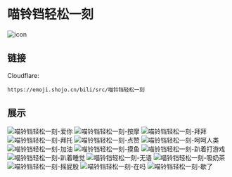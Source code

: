 # 喵铃铛轻松一刻
![icon](https://emoji.shojo.cn/bili/src/喵铃铛轻松一刻/icon.png)
## 链接
Cloudflare:
```
https://emoji.shojo.cn/bili/src/喵铃铛轻松一刻
```
## 展示
![喵铃铛轻松一刻-爱你](https://emoji.shojo.cn/bili/src/喵铃铛轻松一刻/喵铃铛轻松一刻-爱你.png)
![喵铃铛轻松一刻-按摩](https://emoji.shojo.cn/bili/src/喵铃铛轻松一刻/喵铃铛轻松一刻-按摩.png)
![喵铃铛轻松一刻-拜拜](https://emoji.shojo.cn/bili/src/喵铃铛轻松一刻/喵铃铛轻松一刻-拜拜.png)
![喵铃铛轻松一刻-拜托](https://emoji.shojo.cn/bili/src/喵铃铛轻松一刻/喵铃铛轻松一刻-拜托.png)
![喵铃铛轻松一刻-点赞](https://emoji.shojo.cn/bili/src/喵铃铛轻松一刻/喵铃铛轻松一刻-点赞.png)
![喵铃铛轻松一刻-呵呵人类](https://emoji.shojo.cn/bili/src/喵铃铛轻松一刻/喵铃铛轻松一刻-呵呵人类.png)
![喵铃铛轻松一刻-加油](https://emoji.shojo.cn/bili/src/喵铃铛轻松一刻/喵铃铛轻松一刻-加油.png)
![喵铃铛轻松一刻-摸鱼](https://emoji.shojo.cn/bili/src/喵铃铛轻松一刻/喵铃铛轻松一刻-摸鱼.png)
![喵铃铛轻松一刻-趴着打游戏](https://emoji.shojo.cn/bili/src/喵铃铛轻松一刻/喵铃铛轻松一刻-趴着打游戏.png)
![喵铃铛轻松一刻-趴着睡觉](https://emoji.shojo.cn/bili/src/喵铃铛轻松一刻/喵铃铛轻松一刻-趴着睡觉.png)
![喵铃铛轻松一刻-无语](https://emoji.shojo.cn/bili/src/喵铃铛轻松一刻/喵铃铛轻松一刻-无语.png)
![喵铃铛轻松一刻-吸奶茶](https://emoji.shojo.cn/bili/src/喵铃铛轻松一刻/喵铃铛轻松一刻-吸奶茶.png)
![喵铃铛轻松一刻-摇屁股](https://emoji.shojo.cn/bili/src/喵铃铛轻松一刻/喵铃铛轻松一刻-摇屁股.png)
![喵铃铛轻松一刻-在吗](https://emoji.shojo.cn/bili/src/喵铃铛轻松一刻/喵铃铛轻松一刻-在吗.png)
![喵铃铛轻松一刻-歇了](https://emoji.shojo.cn/bili/src/喵铃铛轻松一刻/喵铃铛轻松一刻-歇了.png)
